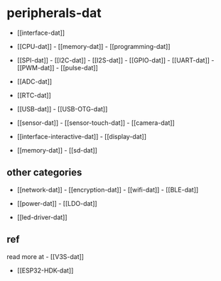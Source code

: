 
# peripherals-dat




- [[interface-dat]]

- [[CPU-dat]] - [[memory-dat]] - [[programming-dat]]

- [[SPI-dat]] - [[I2C-dat]] - [[I2S-dat]] - [[GPIO-dat]] - [[UART-dat]] - [[PWM-dat]] - [[pulse-dat]]

- [[ADC-dat]]

- [[RTC-dat]]

- [[USB-dat]] - [[USB-OTG-dat]]

- [[sensor-dat]] - [[sensor-touch-dat]] - [[camera-dat]]

- [[interface-interactive-dat]] - [[display-dat]]

- [[memory-dat]] - [[sd-dat]]




## other categories

- [[network-dat]] - [[encryption-dat]] - [[wifi-dat]] - [[BLE-dat]]

- [[power-dat]] - [[LDO-dat]]

- [[led-driver-dat]]




## ref 

read more at - [[V3S-dat]]

- [[ESP32-HDK-dat]]